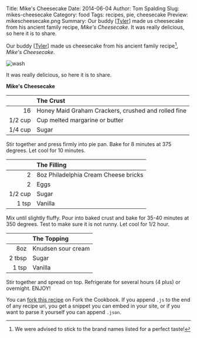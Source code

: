 Title: Mike's Cheesecake
Date: 2014-06-04
Author: Tom Spalding
Slug: mikes-cheesecake
Category: food
Tags: recipes, pie, cheesecake
Preview: mikescheesecake.png
Summary: Our buddy [[Tyler](http://soft-tilt.sx)] made us cheesecake from his ancient family recipe, *Mike's Cheesecake*. It was really delicious, so here it is to share.

Our buddy [[Tyler](http://soft-tilt.sx)] made us cheesecake from his ancient family recipe[^1], *Mike's Cheesecake*.

[^1]: We were advised to stick to the brand names listed for a perfect taste!

![wash](images/mikescheesecake.png)

It was really delicious, so here it is to share.

**Mike's Cheesecake**

|         | The Crust                                           |
| -------:|:--------------------------------------------------- |
|      16 | Honey Maid Graham Crackers, crushed and rolled fine |
| 1/2 cup | Cup melted margarine or butter                      |
| 1/4 cup | Sugar                                               |

Stir together and press firmly into pie pan. Bake for 8 minutes at 375 degrees. Let cool for 10 minutes.

|         | The Filling                          |
| -------:|:------------------------------------ |
|       2 | 8oz Philadelphia Cream Cheese bricks |
|       2 | Eggs                                 |
| 1/2 cup | Sugar                                |
|   1 tsp | Vanilla                              |

Mix until slightly fluffy. Pour into baked crust and bake for 35-40 minutes at 350 degrees. Test to make sure it is not runny. Let cool for 1/2 hour.

|        | The Topping        |
| ------:|:------------------ |
|    8oz | Knudsen sour cream |
| 2 tbsp | Sugar              |
|  1 tsp | Vanilla            |

Stir together and spread on top. Refrigerate for several hours (4 plus) or overnight. ENJOY!

You can [fork this recipe](http://forkthecookbook.com/recipes/mike-s-cheesecake-recipe-48754) on Fork the Cookbook. If you append `.js` to the end of any recipe uri, you get a snippet you can embed in your site, or if you want to parse it yourself you can append `.json`.
